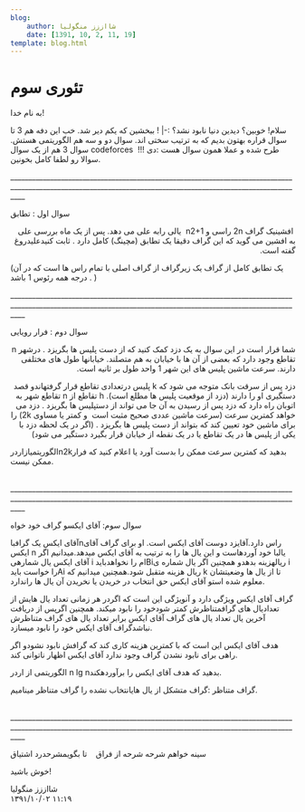 ```yaml
---
blog:
    author: شااززز منگولیا
    date: [1391, 10, 2, 11, 19]
template: blog.html
---
```

# تئوری سوم

<div class="cnt">
به نام خدا!<p>سلام! خوبین؟ دیدین دنیا نابود نشد؟ :-| ! ببخشین که یکم دیر شد. خب این دفه هم 3 تا سوال قراره بهتون بدیم که به ترتیب سختی اند. سوال دو و سه هم الگوریتمی هستش. سوال 3 هم از یک سوال codeforces طرح شده و عملا همون سوال هست :دی !!!  سوالا رو لطفا کامل بخونین.</p>
<p>________________________________________________________________________________________________________________________________________________________________</p>
<p>سوال اول : تطابق</p>
<p dir="rtl" id="internal-source-marker_0.4015584565188033"> افشینیک گراف 2n راسی و n2+1
  یالی رابه علی می دهد. پس از یک ماه بررسی علی به افشین می گوید که این
 گراف دقیقا یک تطابق (مچینگ) کامل دارد . ثابت کنیدعلیدروغ گفته است.</p>
(یک تطابق کامل از گراف یک زیرگراف از گراف اصلی با تمام راس ها است که در آن درجه همه رئوس 1 باشد . )<p></p>
<p>________________________________________________________________________________________________________________________________________________________________</p>
<p>سوال دوم : فرار رویایی</p>
<p dir="rtl" id="internal-source-marker_0.4015584565188033">شما قرار است در این سوال به یک دزد کمک کنید که از دست پلیس ها بگریزد . 
درشهر n تقاطع وجود دارد که بعضی از آن ها با خیابان به هم متصلند. 
خیابانها طول های مختلفی دارند. سرعت ماشین پلیس های این شهر 1 واحد طول
 بر ثانیه است.</p>
<p dir="rtl">دزد
 پس از سرقت بانک متوجه می شود که k پلیس درتعدادی تقاطع قرار گرفتهاندو 
قصد دستگیری او را دارند (دزد از موقعیت پلیس ها مطلع است). h تقاطع از n 
تقاطع شهر به اتوبان راه دارد که دزد پس از رسیدن به آن جا می تواند از دستپلیس ها بگریزد . دزد می خواهد کمترین سرعت (سرعت ماشین عددی صحیح مثبت 
است  و کمتر یا مساوی 2k) را برای ماشین خود تعیین کند که بتواند از دست پلیس ها بگریزد . (اگر 
در یک لحظه دزد با یکی از پلیس ها در یک تقاطع یا در یک نقطه از خیابان 
قرار بگیرد دستگیر می شود)</p>
<p>الگوریتمیازاردرn2kبدهید که کمترین سرعت ممکن را بدست آورد یا اعلام کنید که فرار ممکن نیست.</p>
<p><br/>________________________________________________________________________________________________________________________________________________________________</p>
<p>سوال سوم: آقای ایکسو گراف خود خواه</p>
<p>آقای ایکس یک گرافباnراس دارد.آقایزد دوست آقای ایکس است. او برای گراف آقای ایکس n یالبا خود آوردهاست و این یال ها را به ترتیب به آقای ایکس میدهد.میدانیم اگر آقای ایکس یال شمارهی i ام را نخواهدبایدBiریالهزینه بدهدو همچنین اگر یال شماره ی i را خواست بایدAi ریال هزینه متقبل شود.همچنین میدانیم که k تا از یال ها وضعیتشان معلوم شده استو آقای ایکس حق انتخاب در خریدن یا نخریدن آن یال ها راندارد.</p>
<p>گراف آقای ایکس ویژگی دارد و آنویژگی این است که اگردر هر زمانی تعداد یال هایش از تعدادیال های گرافمتناظرش کمتر شودخود را نابود میکند. همچنین اگرپس از دریافت آخرین یال تعداد یال های گراف آقای ایکس برابر تعداد یال های گراف متناظرش نباشدگراف آقای ایکس خود را نابود میسازد.</p>
<p>هدف آقای ایکس این است که با کمترین هزینه کاری کند که گرافش نابود نشودو اگر راهی برای نابود نشدن گراف وجود ندارد آقای ایکس اظهار ناتوانی کند.</p>
<p>الگوریتمی از اردر n lg nبدهید که هدف آقای ایکس را برآوردهکند.</p>
<p>گراف متناظر :گراف متشکل از یال هایانتخاب نشده را گراف متناظر مینامیم.</p>
<p><br/>________________________________________________________________________________________________________________________________________________________________</p>
<p>سینه خواهم شرحه شرحه از فراق    تا بگویمشرحدرد اشتیاق</p>
<p>خوش باشید!</p>
<p></p>

</div>

<div class="blog-info">
    <div class="blog-author">شااززز منگولیا</div>
    <div class="blog-date">۱۳۹۱/۱۰/۰۲ ۱۱:۱۹</div>
</div>

